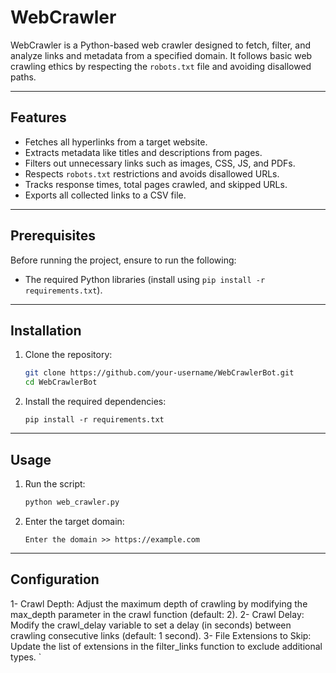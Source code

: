 # WebCrawler

WebCrawler is a Python-based web crawler designed to fetch, filter, and analyze links and metadata from a specified domain. It follows basic web crawling ethics by respecting the `robots.txt` file and avoiding disallowed paths.

---

## Features
- Fetches all hyperlinks from a target website.
- Extracts metadata like titles and descriptions from pages.
- Filters out unnecessary links such as images, CSS, JS, and PDFs.
- Respects `robots.txt` restrictions and avoids disallowed URLs.
- Tracks response times, total pages crawled, and skipped URLs.
- Exports all collected links to a CSV file.

---

## Prerequisites
Before running the project, ensure to run the following:
- The required Python libraries (install using `pip install -r requirements.txt`).

---

## Installation
1. Clone the repository:
   ```bash
   git clone https://github.com/your-username/WebCrawlerBot.git
   cd WebCrawlerBot
2. Install the required dependencies:
    ```
    pip install -r requirements.txt

  ---

## Usage
1. Run the script:
   ```bash
   python web_crawler.py
2. Enter the target domain:
    ```
    Enter the domain >> https://example.com

---

## Configuration
1- Crawl Depth: Adjust the maximum depth of crawling by modifying the           max_depth parameter in the crawl function (default: 2).
2- Crawl Delay: Modify the crawl_delay variable to set a delay (in seconds)     between crawling consecutive links (default: 1 second).
3- File Extensions to Skip: Update the list of extensions in the                filter_links function to exclude additional types.
`
